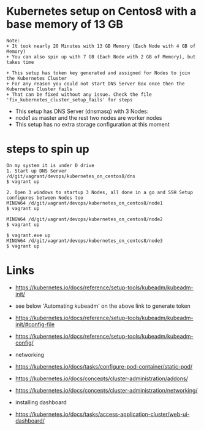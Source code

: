 # Kubernetes setup on Centos8 with a base memory of 13 GB 
```
Note:
+ It took nearly 20 Minutes with 13 GB Memory (Each Node with 4 GB of Memory)
+ You can also spin up with 7 GB (Each Node with 2 GB of Memory), but takes time

+ This setup has token key generated and assigned for Nodes to join the Kubernetes Cluster
+ For any reason you could not start DNS Server Box once then the Kubernetes Cluster fails
+ That can be fixed without any issue. Check the file 'fix_kubernetes_cluster_setup_fails' for steps
```
* This setup has DNS Server (dnsmasq) with 3 Nodes: 
* node1 as master and the rest two nodes are worker nodes
* This setup has no extra storage configuration at this moment
# steps to spin up 
```
On my system it is under D drive
1. Start up DNS Server 
/d/git/vagrant/devops/kubernetes_on_centos8/dns 
$ vagrant up

2. Open 3 windows to startup 3 Nodes, all done in a go and SSH Setup configures between Nodes too
MINGW64 /d/git/vagrant/devops/kubernetes_on_centos8/node1 
$ vagrant up

MINGW64 /d/git/vagrant/devops/kubernetes_on_centos8/node2
$ vagrant up

$ vagrant.exe up
MINGW64 /d/git/vagrant/devops/kubernetes_on_centos8/node3 
$ vagrant up
```

# Links
* https://kubernetes.io/docs/reference/setup-tools/kubeadm/kubeadm-init/
* see below 'Automating kubeadm' on the above link to generate token
* https://kubernetes.io/docs/reference/setup-tools/kubeadm/kubeadm-init/#config-file
* https://kubernetes.io/docs/reference/setup-tools/kubeadm/kubeadm-config/

* networking
* https://kubernetes.io/docs/tasks/configure-pod-container/static-pod/
* https://kubernetes.io/docs/concepts/cluster-administration/addons/
* https://kubernetes.io/docs/concepts/cluster-administration/networking/

* installing dashboard
* https://kubernetes.io/docs/tasks/access-application-cluster/web-ui-dashboard/
